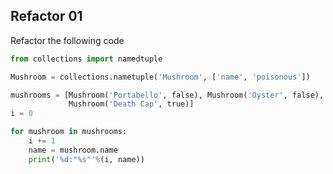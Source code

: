 ## Refactor 01

Refactor the following code

```python
from collections import namedtuple

Mushroom = collections.nametuple('Mushroom', ['name', 'poisonous'])

mushrooms = [Mushroom('Portabello', false), Mushroom('Oyster', false),
             Mushroom('Death Cap', true)]
i = 0

for mushroom in mushrooms:
    i += 1
    name = mushroom.name
    print('%d:"%s"'%(i, name))
```
